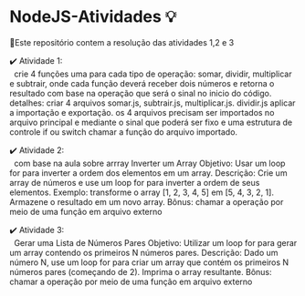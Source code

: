 # NodeJS-Atividades :bulb:
:pencil:Este repositório contem a resolução das atividades 1,2 e 3

:heavy_check_mark: Atividade 1:<br/>
&nbsp;&nbsp;crie 4 funções uma para cada tipo de operação: somar, dividir, multiplicar e subtrair, onde cada função deverá receber dois números e retorna o resultado com base na operação que será o sinal no inicio do código.
detalhes: criar 4 arquivos somar.js, subtrair.js, multiplicar.js. dividir.js
aplicar a importação e exportação. os 4 arquivos precisam ser importados no arquivo principal e mediante o sinal que poderá ser fixo e uma estrutura de controle if ou switch chamar a função do arquivo importado.


:heavy_check_mark: Atividade 2:<br/> 
&nbsp;&nbsp;com base na aula sobre arrray 
Inverter um Array Objetivo: 
Usar um loop for para inverter a ordem dos elementos em um array. 
Descrição: 
Crie um array de números e use um loop for para inverter a ordem de seus elementos. 
Exemplo: transforme o array [1, 2, 3, 4, 5] em [5, 4, 3, 2, 1].
 Armazene o resultado em um novo array.
Bônus: chamar a operação por meio de uma função em arquivo externo


:heavy_check_mark: Atividade 3:<br/> 
&nbsp;&nbsp;Gerar uma Lista de Números Pares 
Objetivo: Utilizar um loop for para gerar um array contendo os primeiros N números pares. 
Descrição: Dado um número N, use um loop for para criar um array que contém os primeiros N números pares (começando de 2). Imprima o array resultante.
Bônus: chamar a operação por meio de uma função em arquivo externo
